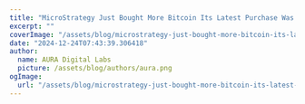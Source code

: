 ```yaml
---
title: "MicroStrategy Just Bought More Bitcoin Its Latest Purchase Was a Lot Smaller"
excerpt: ""
coverImage: "/assets/blog/microstrategy-just-bought-more-bitcoin-its-latest-purchase-was-a-lot-smaller.jpg"
date: "2024-12-24T07:43:39.306418"
author:
  name: AURA Digital Labs
  picture: /assets/blog/authors/aura.png
ogImage:
  url: "/assets/blog/microstrategy-just-bought-more-bitcoin-its-latest-purchase-was-a-lot-smaller.jpg"
---
```


